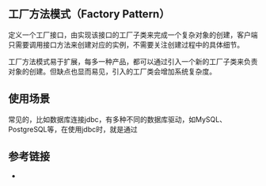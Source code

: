 <!--
date: 2021-12-08T22:34:12+08:00
lastmod: 2021-12-08T22:34:12+08:00
-->
## 工厂方法模式（Factory Pattern）

定义一个工厂接口，由实现该接口的工厂子类来完成一个复杂对象的创建，客户端只需要调用接口方法来创建对应的实例，不需要关注创建过程中的具体细节。

工厂方法模式易于扩展，每多一种产品，都可以通过引入一个新的工厂子类来负责对象的创建。但缺点也显而易见，引入的工厂类会增加系统复杂度。

## 使用场景

常见的，比如数据库连接jdbc，有多种不同的数据库驱动，如MySQL、PostgreSQL等，在使用jdbc时，就是通过

## 参考链接

* []()